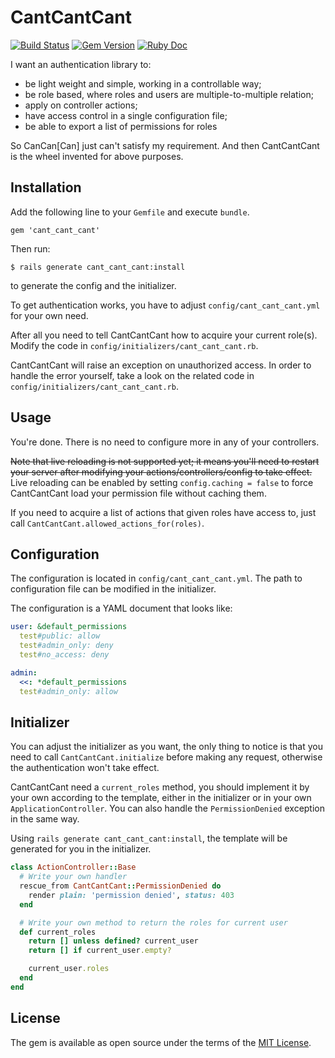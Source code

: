 # CantCantCant

[![Build Status](https://travis-ci.org/shouya/cant_cant_cant.svg?branch=master)](https://travis-ci.org/shouya/cant_cant_cant)
[![Gem Version](https://badge.fury.io/rb/cant_cant_cant.svg)](https://rubygems.org/gems/cant_cant_cant)
[![Ruby Doc](https://img.shields.io/badge/rubydoc-lastest-brightgreen.svg)](http://www.rubydoc.info/gems/cant_cant_cant)

I want an authentication library to:

- be light weight and simple, working in a controllable way;
- be role based, where roles and users are multiple-to-multiple relation;
- apply on controller actions;
- have access control in a single configuration file;
- be able to export a list of permissions for roles

So CanCan[Can] just can't satisfy my requirement. And then CantCantCant is the wheel invented for above purposes.

## Installation

Add the following line to your `Gemfile` and execute `bundle`.

    gem 'cant_cant_cant'

Then run:

    $ rails generate cant_cant_cant:install

to generate the config and the initializer.

To get authentication works, you have to adjust `config/cant_cant_cant.yml` for your own need.

After all you need to tell CantCantCant how to acquire your current role(s). Modify the code in `config/initializers/cant_cant_cant.rb`.

CantCantCant will raise an exception on unauthorized access. In order to handle the error yourself, take a look on the related code in `config/initializers/cant_cant_cant.rb`.

## Usage

You're done. There is no need to configure more in any of your controllers.

<s>Note that live reloading is not supported yet; it means you'll need to restart your server after modifying your actions/controllers/config to take effect.</s> Live reloading can be enabled by setting `config.caching = false` to force CantCantCant load your permission file without caching them.

If you need to acquire a list of actions that given roles have access to, just call `CantCantCant.allowed_actions_for(roles)`.


## Configuration

The configuration is located in `config/cant_cant_cant.yml`. The path to configuration file can be modified in the initializer.

The configuration is a YAML document that looks like:

```yaml
user: &default_permissions
  test#public: allow
  test#admin_only: deny
  test#no_access: deny

admin:
  <<: *default_permissions
  test#admin_only: allow
```

## Initializer

You can adjust the initializer as you want, the only thing to notice is that you need to call `CantCantCant.initialize` before making any request, otherwise the authentication won't take effect.

CantCantCant need a `current_roles` method, you should implement it by your own according to the template, either in the initializer or in your own `ApplicationController`. You can also handle the `PermissionDenied` exception in the same way.

Using `rails generate cant_cant_cant:install`, the template will be generated for you in the initializer.

```ruby
class ActionController::Base
  # Write your own handler
  rescue_from CantCantCant::PermissionDenied do
    render plain: 'permission denied', status: 403
  end

  # Write your own method to return the roles for current user
  def current_roles
    return [] unless defined? current_user
    return [] if current_user.empty?

    current_user.roles
  end
end
```

## License

The gem is available as open source under the terms of the [MIT License](http://opensource.org/licenses/MIT).
